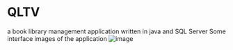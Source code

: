# QLTV
 a book library management application written in java and SQL Server
Some interface images of the application
![image](https://github.com/conghuy299/QLTV/assets/71679454/f62717a4-c67d-4e86-a683-cb8c68b9144f)

